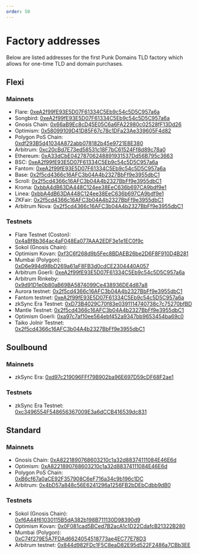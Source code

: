 ```yaml
---
order: 50
---
```


# Factory addresses

Below are listed addresses for the first Punk Domains TLD factory which allows for one-time TLD and domain purchases.

## Flexi

### Mainnets

- Flare: [0xeA2f99fE93E5D07F61334C5Eb9c54c5D5C957a6a](https://flare-explorer.flare.network/address/0xeA2f99fE93E5D07F61334C5Eb9c54c5D5C957a6a)
- Songbird: [0xeA2f99fE93E5D07F61334C5Eb9c54c5D5C957a6a](https://songbird-explorer.flare.network/address/0xeA2f99fE93E5D07F61334C5Eb9c54c5D5C957a6a)
- Gnosis Chain: [0x66aB9Ec8cD45E05C6a6FA22980c02528fF13Dd26](https://blockscout.com/xdai/mainnet/address/0x66aB9Ec8cD45E05C6a6FA22980c02528fF13Dd26)
- Optimism: [0x58099109D41D85F67c78c1DFa23Ae339605F4d82](https://optimistic.etherscan.io/address/0x58099109D41D85F67c78c1DFa23Ae339605F4d82)
- Polygon PoS Chain: [0xdf293B5d41034A872abb078182b45e9721E8E380](https://polygonscan.com/address/0xdf293B5d41034A872abb078182b45e9721E8E380)
- Arbitrum: [0xc20cBd7E73ed58531c18F7bC61524Ff8d89c78a0](https://arbiscan.io/address/0xc20cBd7E73ed58531c18F7bC61524Ff8d89c78a0)
- Ethereum: [0xA33dCbE04278706248891931537Dd56B795c3663](https://etherscan.io/address/0xA33dCbE04278706248891931537Dd56B795c3663)
- BSC: [0xeA2f99fE93E5D07F61334C5Eb9c54c5D5C957a6a](https://bscscan.com/address/0xeA2f99fE93E5D07F61334C5Eb9c54c5D5C957a6a)
- Fantom: [0xeA2f99fE93E5D07F61334C5Eb9c54c5D5C957a6a](https://ftmscan.com/address/0xeA2f99fE93E5D07F61334C5Eb9c54c5D5C957a6a)
- Base: [0x2f5cd4366c16AFC3b04A4b2327BbFf9e3955dbC1](https://base.blockscout.com/address/0x2f5cd4366c16AFC3b04A4b2327BbFf9e3955dbC1)
- Scroll: [0x2f5cd4366c16AFC3b04A4b2327BbFf9e3955dbC1](https://scrollscan.com/address/0x2f5cd4366c16AFC3b04A4b2327BbFf9e3955dbC1)
- Kroma: [0xbbA4dB63DA448C124ee38EeC636b697CA9bdf9e1](https://blockscout.kroma.network/address/0xbbA4dB63DA448C124ee38EeC636b697CA9bdf9e1)
- Linea: [0xbbA4dB63DA448C124ee38EeC636b697CA9bdf9e1](https://lineascan.build/address/0xbbA4dB63DA448C124ee38EeC636b697CA9bdf9e1)
- ZKFair: [0x2f5cd4366c16AFC3b04A4b2327BbFf9e3955dbC1](https://scan.zkfair.io/address/0x2f5cd4366c16AFC3b04A4b2327BbFf9e3955dbC1)
- Arbitrum Nova: [0x2f5cd4366c16AFC3b04A4b2327BbFf9e3955dbC1](https://nova.arbiscan.io/address/0x2f5cd4366c16AFC3b04A4b2327BbFf9e3955dbC1)

### Testnets

- Flare Testnet (Coston): [0x4aBf8b364ac4aF048Ea077AAA2EDF3e1e1EC0f9c](https://coston-explorer.flare.network/address/0x4aBf8b364ac4aF048Ea077AAA2EDF3e1e1EC0f9c)
- Sokol (Gnosis Chain): 
- Optimism Kovan: [0xf3C6f268d9b5Fec8BDAEB26be2D6F8F910D4B281](https://kovan-optimistic.etherscan.io/address/0xf3C6f268d9b5Fec8BDAEB26be2D6F8F910D4B281)
- Mumbai (Polygon): [0xD6e994d98bD269a61aF8FB3d0cdCE2304440A057](https://mumbai.polygonscan.com/address/0xD6e994d98bD269a61aF8FB3d0cdCE2304440A057)
- Arbitrum Goerli: [0xeA2f99fE93E5D07F61334C5Eb9c54c5D5C957a6a](https://goerli.arbiscan.io/address/0xeA2f99fE93E5D07F61334C5Eb9c54c5D5C957a6a)
- Arbitrum Rinkeby: [0x9d91D1e0b80aB69BA5874099Ce438936DE4d87a8](https://testnet.arbiscan.io/address/0x9d91D1e0b80aB69BA5874099Ce438936DE4d87a8)
- Aurora testnet: [0x2f5cd4366c16AFC3b04A4b2327BbFf9e3955dbC1](https://testnet.aurorascan.dev/address/0x2f5cd4366c16AFC3b04A4b2327BbFf9e3955dbC1)
- Fantom testnet: [0xeA2f99fE93E5D07F61334C5Eb9c54c5D5C957a6a](https://testnet.ftmscan.com/address/0xeA2f99fE93E5D07F61334C5Eb9c54c5D5C957a6a)
- zkSync Era Testnet: [0xD73B4029C70f83e0391114740738c7c75270bfBD](https://goerli.explorer.zksync.io/address/0xD73B4029C70f83e0391114740738c7c75270bfBD)
- Mantle Testnet: [0x2f5cd4366c16AFC3b04A4b2327BbFf9e3955dbC1](https://explorer.testnet.mantle.xyz/address/0x2f5cd4366c16AFC3b04A4b2327BbFf9e3955dbC1)
- Optimism Goerli: [0xa97c7af10ee564ebf452a9347bb9653454ba69c0](https://goerli-optimism.etherscan.io/address/0xa97c7af10ee564ebf452a9347bb9653454ba69c0)
- Taiko Jolnir Testnet: [0x2f5cd4366c16AFC3b04A4b2327BbFf9e3955dbC1](https://explorer.jolnir.taiko.xyz/address/0x2f5cd4366c16AFC3b04A4b2327BbFf9e3955dbC1)

## Soulbound

### Mainnets

- zkSync Era: [0xd97c219096FFf79B902ba96E697D59cDF68F2ae1](https://era.zksync.network/address/0xd97c219096FFf79B902ba96E697D59cDF68F2ae1)

### Testnets

- zkSync Era Testnet: [0xc3496554F548656367009E3a6dCCB416539dc831](https://goerli.explorer.zksync.io/address/0xc3496554F548656367009E3a6dCCB416539dc831)

## Standard

### Mainnets

- Gnosis Chain: [0xA8221890768603210c1a32d88374111084E46E6d](https://blockscout.com/xdai/mainnet/address/0xA8221890768603210c1a32d88374111084E46E6d)
- Optimism: [0xA8221890768603210c1a32d88374111084E46E6d](https://optimistic.etherscan.io/address/0xA8221890768603210c1a32d88374111084E46E6d)
- Polygon PoS Chain: [0xB6cf67a0aCE92F357908C6eF716a34c9b196c1DC](https://polygonscan.com/address/0xB6cf67a0aCE92F357908C6eF716a34c9b196c1DC)
- Arbitrum: [0x4bD57a848c56E6241296a1256FB2bDEbCdbb9dB0](https://arbiscan.io/address/0x4bD57a848c56E6241296a1256FB2bDEbCdbb9dB0)

### Testnets

- Sokol (Gnosis Chain): [0xf6A44f61030115B5dA382b198B711130D98390d9](https://blockscout.com/poa/sokol/address/0xf6A44f61030115B5dA382b198B711130D98390d9)
- Optimism Kovan: [0x0F081cad5BCed7B2acA1c1D22CdafcB21322B280](https://kovan-optimistic.etherscan.io/address/0x0F081cad5BCed7B2acA1c1D22CdafcB21322B280)
- Mumbai (Polygon): [0xC74f279E5A7FDAd6624054518773ae4EC77E78D3](https://mumbai.polygonscan.com/address/0xC74f279E5A7FDAd6624054518773ae4EC77E78D3)
- Arbitrum testnet: [0x844d982FDc1F5C8eaD82E95d522F2486a7CBb3EE](https://testnet.arbiscan.io/address/0x844d982FDc1F5C8eaD82E95d522F2486a7CBb3EE)